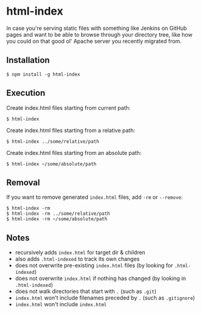 # html-index

In case you're serving static files with something like Jenkins on GitHub pages and want to be able to browse through your directory tree, like how you could on that good ol' Apache server you recently migrated from.


## Installation

```
$ npm install -g html-index
```


## Execution

Create index.html files starting from current path:
```
$ html-index
```

Create index.html files starting from a relative path:
```
$ html-index ../some/relative/path
```

Create index.html files starting from an absolute path:
```
$ html-index ~/some/absolute/path
```


## Removal

If you want to remove generated `index.html` files, add `-rm` or `--remove`:
```
$ html-index -rm
$ html-index -rm ../some/relative/path
$ html-index -rm ~/some/absolute/path
```


## Notes

- recursively adds `index.html` for target dir & children
- also adds `.html-indexed` to track its own changes
- does not overwrite pre-existing `index.html` files (by looking for `.html-indexed`)
- does not overwrite `index.html` if nothing has changed (by looking in `.html-indexed`)
- does not walk directories that start with `.` (such as `.git`)
- `index.html` won't include filenames preceded by `.` (such as `.gitignore`)
- `index.html` won't include `index.html`
